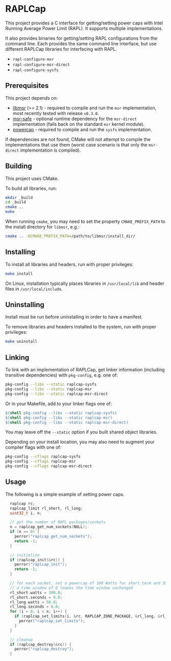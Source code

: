 # RAPLCap

This project provides a C interface for getting/setting power caps with Intel Running Average Power Limit (RAPL).
It supports multiple implementations.

It also provides binaries for getting/setting RAPL configurations from the command line.
Each provides the same command line interface, but use different RAPLCap libraries for interfacing with RAPL.
 * `rapl-configure-msr`
 * `rapl-configure-msr-direct`
 * `rapl-configure-sysfs`

## Prerequisites

This project depends on:
 * [libmsr](https://github.com/LLNL/libmsr/) (>= 2.1) - required to compile and run the `msr` implementation, most recently tested with release `v0.3.0`.
 * [msr-safe](https://github.com/LLNL/msr-safe) - optional runtime dependency for the `msr-direct` implementation (falls back on the standard `msr` kernel module).
 * [powercap](https://github.com/powercap/powercap) - required to compile and run the `sysfs` implementation.

If dependencies are not found, CMake will not attempt to compile the implementations that use them (worst case scenario is that only the `msr-direct` implementation is compiled).

## Building

This project uses CMake.

To build all libraries, run:

``` sh
mkdir _build
cd _build
cmake ..
make
```

When running `cmake`, you may need to set the property `CMAKE_PREFIX_PATH` to the install directory for `libmsr`, e.g.:

``` sh
cmake .. -DCMAKE_PREFIX_PATH=/path/to/libmsr/install_dir/
```

## Installing

To install all libraries and headers, run with proper privileges:

``` sh
make install
```

On Linux, installation typically places libraries in `/usr/local/lib` and header files in `/usr/local/include`.

## Uninstalling

Install must be run before uninstalling in order to have a manifest.

To remove libraries and headers installed to the system, run with proper privileges:

``` sh
make uninstall
```

## Linking

To link with an implementation of RAPLCap, get linker information (including transitive dependencies) with `pkg-config`, e.g. one of:

``` sh
pkg-config --libs --static raplcap-sysfs
pkg-config --libs --static raplcap-msr
pkg-config --libs --static raplcap-msr-direct
```

Or in your Makefile, add to your linker flags one of:

``` Makefile
$(shell pkg-config --libs --static raplcap-sysfs)
$(shell pkg-config --libs --static raplcap-msr)
$(shell pkg-config --libs --static raplcap-msr-direct)
```

You may leave off the `--static` option if you built shared object libraries.

Depending on your install location, you may also need to augment your compiler flags with one of:

``` sh
pkg-config --cflags raplcap-sysfs
pkg-config --cflags raplcap-msr
pkg-config --cflags raplcap-msr-direct
```

## Usage

The following is a simple example of setting power caps.

``` C
  raplcap rc;
  raplcap_limit rl_short, rl_long;
  uint32_t i, n;

  // get the number of RAPL packages/sockets
  n = raplcap_get_num_sockets(NULL);
  if (n == 0) {
    perror("raplcap_get_num_sockets");
    return -1;
  }

  // initialize
  if (raplcap_init(&rc)) {
    perror("raplcap_init");
    return -1;
  }

  // for each socket, set a powercap of 100 Watts for short_term and 50 Watts for long_term constraints
  // a time window of 0 leaves the time window unchanged
  rl_short.watts = 100.0;
  rl_short.seconds = 0.0;
  rl_long.watts = 50.0;
  rl_long.seconds = 0.0;
  for (i = 0; i < n; i++) {
    if (raplcap_set_limits(i, &rc, RAPLCAP_ZONE_PACKAGE, &rl_long, &rl_short)) {
      perror("raplcap_set_limits");
    }
  }

  // cleanup
  if (raplcap_destroy(&rc)) {
    perror("raplcap_destroy");
  }
```
